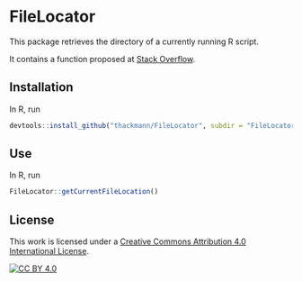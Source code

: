 # FileLocator
This package retrieves the directory of a currently running R script.  

It contains a function proposed at [Stack Overflow](https://stackoverflow.com/questions/47044068/get-the-path-of-current-script).

## Installation 
In R, run 
```r
devtools::install_github("thackmann/FileLocator", subdir = "FileLocator")
```

## Use 
In R, run
```r
FileLocator::getCurrentFileLocation()
```

## License
This work is licensed under a
[Creative Commons Attribution 4.0 International License][cc-by].

[![CC BY 4.0][cc-by-image]][cc-by]

[cc-by]: http://creativecommons.org/licenses/by/4.0/
[cc-by-image]: https://i.creativecommons.org/l/by/4.0/88x31.png
[cc-by-shield]: https://img.shields.io/badge/License-CC%20BY%204.0-lightgrey.svg
